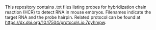 This repository contains .txt files listing probes for hybridization chain reaction (HCR) to detect RNA in mouse embryos. Filenames indicate the target RNA and the probe hairpin. Related protocol can be found at https://dx.doi.org/10.17504/protocols.io.7pyhmpw.
